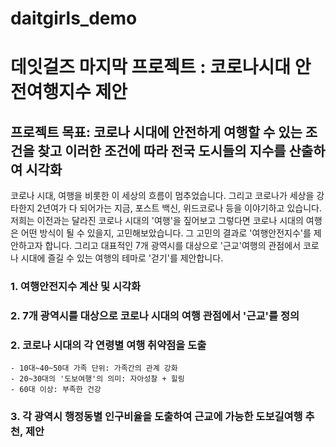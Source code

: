 # daitgirls_demo
# 데잇걸즈 마지막 프로젝트 : 코로나시대 안전여행지수 제안 
## 프로젝트 목표: 코로나 시대에 안전하게 여행할 수 있는 조건을 찾고 이러한 조건에 따라 전국 도시들의 지수를 산출하여 시각화

코로나 시대, 여행을 비롯한 이 세상의 흐름이 멈추었습니다. 그리고 코로나가 세상을 강타한지 2년여가 다 되어가는 지금, 포스트 백신, 위드코로나 등을 이야기하고 있습니다. 저희는 이전과는 달라진 코로나 시대의 '여행'을 짚어보고 그렇다면 코로나 시대의 여행은 어떤 방식이 될 수 있을지, 고민해보았습니다. 그 고민의 결과로 '여행안전지수'를 제안하고자 합니다. 그리고 대표적인 7개 광역시를 대상으로 '근교'여행의 관점에서 코로나 시대에 즐길 수 있는 여행의 테마로 '걷기'를 제안합니다. 
 
### 1. 여행안전지수 계산 및 시각화
### 2. 7개 광역시를 대상으로 코로나 시대의 여행 관점에서 '근교'를 정의

### 2. 코로나 시대의 각 연령별 여행 취약점을 도출

    - 10대~40~50대 가족 단위: 가족간의 관계 강화
    - 20~30대의 '도보여행'의 의미: 자아성찰 + 힐링 
    - 60대 이상: 부족한 건강

### 3. 각 광역시 행정동별 인구비율을 도출하여 근교에 가능한 도보길여행 추천, 제안

